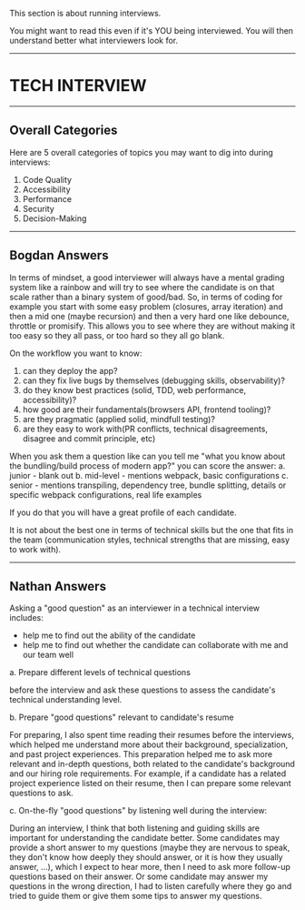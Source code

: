 

This section is about running interviews.

You might want to read this even if it's YOU being interviewed. You will then understand better what interviewers look for.




-------------------------------------------------------

# TECH INTERVIEW

-------------------------------------------------------

## Overall Categories

Here are 5 overall categories of topics you may want to dig into during interviews:

1. Code Quality
2. Accessibility
3. Performance
4. Security
5. Decision-Making

-------------------------------------------------------

## Bogdan Answers

In terms of mindset, a good interviewer will always have a mental grading system like a rainbow and will try to see where the candidate is on that scale rather than a binary system of good/bad. So, in terms of coding for example you start with some easy problem (closures, array iteration) and then a mid one (maybe recursion) and then a very hard one like debounce, throttle or promisify. This allows you to see where they are without making it too easy so they all pass, or too hard so they all go blank.

On the workflow you want to know:
1. can they deploy the app?
2. can they fix live bugs by themselves (debugging skills, observability)?
3. do they know best practices (solid, TDD, web performance, accessibility)?
4. how good are their fundamentals(browsers API, frontend tooling)?
5. are they pragmatic (applied solid, mindfull testing)?
6. are they easy to work with(PR conflicts, technical disagreements, disagree and commit principle, etc)

When you ask them a question like can you tell me "what you know about the bundling/build process of modern app?" you can score the answer:
a. junior - blank out
b. mid-level - mentions webpack, basic configurations
c. senior - mentions transpiling, dependency tree, bundle splitting, details or specific webpack configurations, real life examples


If you do that you will have a great profile of each candidate.

It is not about the best one in terms of technical skills but the one that fits in the team (communication styles, technical strengths that are missing, easy to work with).

-------------------------------------------------------

## Nathan Answers

Asking a "good question" as an interviewer in a technical interview includes:
 - help me to find out the ability of the candidate
 - help me to find out whether the candidate can collaborate with me and our team well

a. Prepare different levels of technical questions 

before the interview and ask these questions to assess the candidate's technical understanding level.

b. Prepare "good questions" relevant to candidate's resume

For preparing, I also spent time reading their resumes before the interviews, which helped me understand more about their background, specialization, and past project experiences. This preparation helped me to ask more relevant and in-depth questions, both related to the candidate's background and our hiring role requirements. For example, if a candidate has a related project experience listed on their resume, then I can prepare some relevant questions to ask.

c. On-the-fly "good questions" by listening well during the interview:

During an interview, I think that both listening and guiding skills are important for understanding the candidate better. Some candidates may provide a short answer to my questions (maybe they are nervous to speak, they don't know how deeply they should answer, or it is how they usually answer, ...), which I expect to hear more, then I need to ask more follow-up questions based on their answer. Or some candidate may answer my questions in the wrong direction, I had to listen carefully where they go and tried to guide them or give them some tips to answer my questions.



